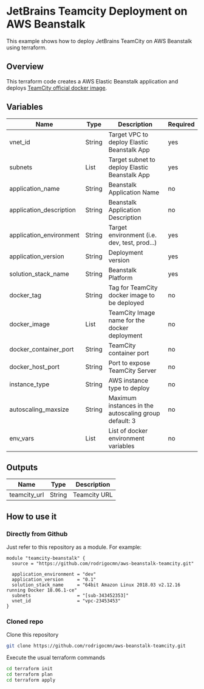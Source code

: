 # JetBrains Teamcity Deployment on AWS Beanstalk

This example shows how to deploy JetBrains TeamCity on AWS Beanstalk using terraform. 

## Overview

This terraform code creates a AWS Elastic Beanstalk application and deploys [TeamCity official docker image](https://hub.docker.com/r/jetbrains/teamcity-server/).

## Variables

| Name                    | Type   | Description                                           | Required |
| ----                    | ----   | -----------                                           | -------- | 
| vnet_id                 | String | Target VPC to deploy Elastic Beanstalk App            | yes      |
| subnets                 | List   | Target subnet to deploy Elastic Beanstalk App         | yes      |
| application_name        | String | Beanstalk Application Name                            | no       |
| application_description | String | Beanstalk Application Description                     | no       |
| application_environment | String | Target environment (i.e. dev, test, prod...)          | yes      |
| application_version     | String | Deployment version                                    | yes      |
| solution_stack_name     | String | Beanstalk Platform                                    | yes      |
| docker_tag              | String | Tag for TeamCity docker image to be deployed          | no       |
| docker_image            | List   | TeamCity Image name for the docker deployment         | no       |
| docker_container_port   | String | TeamCity container port                               | no       |
| docker_host_port        | String | Port to expose TeamCity Server                        | no       |
| instance_type           | String | AWS instance type to deploy                           | no       |
| autoscaling_maxsize     | String | Maximum instances in the autoscaling group default: 3 | no       |
| env_vars                | List   | List of docker environment variables                  | no       |




## Outputs

| Name         | Type   | Description               |
| ----         | ----   | -----------               |
| teamcity_url | String | Teamcity URL              |



## How to use it



### Directly from Github

Just refer to this repository as a module. For example:

```hcl-terraform
module "teamcity-beanstalk" {
  source = "https://github.com/rodrigocmn/aws-beanstalk-teamcity.git"
  
  application_environment = "dev"
  application_version     = "0.1"
  solution_stack_name     = "64bit Amazon Linux 2018.03 v2.12.16 running Docker 18.06.1-ce"
  subnets                 = "[sub-343452353]"
  vnet_id                 = "vpc-23453453"
}
```

### Cloned repo

Clone this repository

```bash
git clone https://github.com/rodrigocmn/aws-beanstalk-teamcity.git
```

Execute the usual terraform commands

```bash
cd terraform init
cd terraform plan
cd terraform apply
```